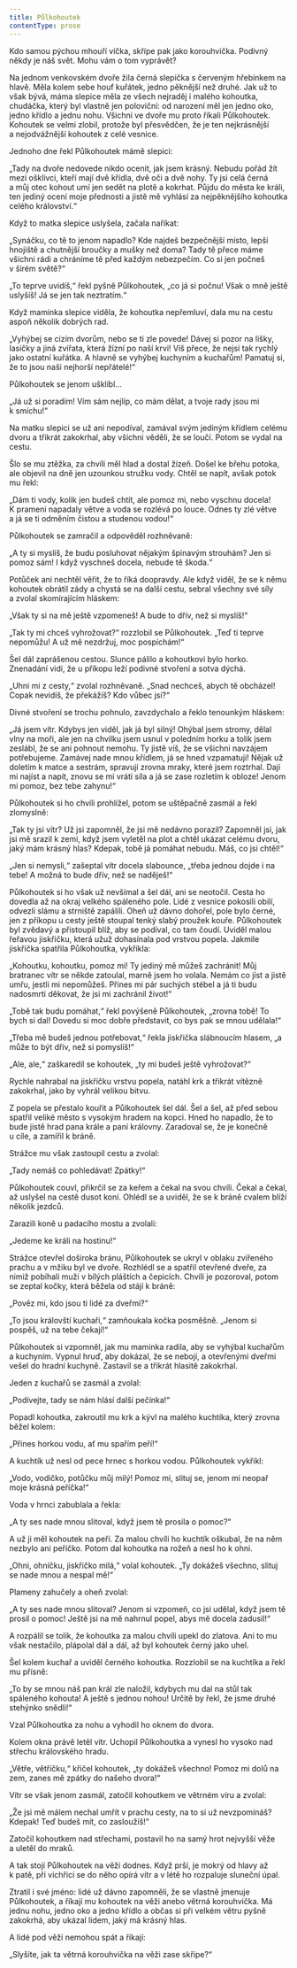 ```yaml
---
title: Půlkohoutek
contentType: prose
---
```


  

Kdo samou pýchou mhouří víčka, skřípe pak jako korouhvička. Podivný někdy je náš svět. Mohu vám o tom vyprávět?

Na jednom venkovském dvoře žila černá slepička s červeným hřebínkem na hlavě. Měla kolem sebe houf kuřátek, jedno pěknější než druhé. Jak už to však bývá, máma slepice měla ze všech nejraděj i malého kohoutka, chudáčka, který byl vlastně jen poloviční: od narození měl jen jedno oko, jedno křídlo a jednu nohu. Všichni ve dvoře mu proto říkali Půlkohoutek. Kohoutek se velmi zlobil, protože byl přesvědčen, že je ten nejkrásnější a nejodvážnější kohoutek z celé vesnice.

Jednoho dne řekl Půlkohoutek mámě slepici:

„Tady na dvoře nedovede nikdo ocenit, jak jsem krásný. Nebudu pořád žít mezi ošklivci, kteří mají dvě křídla, dvě oči a dvě nohy. Ty jsi celá černá a můj otec kohout umí jen sedět na plotě a kokrhat. Půjdu do města ke králi, ten jediný ocení moje přednosti a jistě mě vyhlásí za nejpěknějšího kohoutka celého království.“

Když to matka slepice uslyšela, začala naříkat:

„Synáčku, co tě to jenom napadlo? Kde najdeš bezpečnější místo, lepší hnojiště a chutnější broučky a mušky než doma? Tady tě přece máme všichni rádi a chráníme tě před každým nebezpečím. Co si jen počneš v širém světě?“

„To teprve uvidíš,“ řekl pyšně Půlkohoutek, „co já si počnu! Však o mně ještě uslyšíš! Já se jen tak neztratím.“

Když maminka slepice viděla, že kohoutka nepřemluví, dala mu na cestu aspoň několik dobrých rad.

„Vyhýbej se cizím dvorům, nebo se ti zle povede! Dávej si pozor na lišky, lasičky a jiná zvířata, která žízní po naší krvi! Víš přece, že nejsi tak rychlý jako ostatní kuřátka. A hlavně se vyhýbej kuchyním a kuchařům! Pamatuj si, že to jsou naši nejhorší nepřátelé!“

Půlkohoutek se jenom ušklíbl…

„Já už si poradím! Vím sám nejlíp, co mám dělat, a tvoje rady jsou mi k smíchu!“

Na matku slepici se už ani nepodíval, zamával svým jediným křídlem celému dvoru a třikrát zakokrhal, aby všichni věděli, že se loučí. Potom se vydal na cestu.

Šlo se mu ztěžka, za chvíli měl hlad a dostal žízeň. Došel ke břehu potoka, ale objevil na dně jen uzounkou stružku vody. Chtěl se napít, avšak potok mu řekl:

„Dám ti vody, kolik jen budeš chtít, ale pomoz mi, nebo vyschnu docela! K prameni napadaly větve a voda se rozlévá po louce. Odnes ty zlé větve a já se ti odměním čistou a studenou vodou!“

Půlkohoutek se zamračil a odpověděl rozhněvaně:

„A ty si myslíš, že budu posluhovat nějakým špinavým strouhám? Jen si pomoz sám! I když vyschneš docela, nebude tě škoda.“

Potůček ani nechtěl věřit, že to říká doopravdy. Ale když viděl, že se k němu kohoutek obrátil zády a chystá se na další cestu, sebral všechny své síly a zvolal skomírajícím hláskem:

„Však ty si na mě ještě vzpomeneš! A bude to dřív, než si myslíš!“

„Tak ty mi chceš vyhrožovat?“ rozzlobil se Půlkohoutek. „Teď ti teprve nepomůžu! A už mě nezdržuj, moc pospíchám!“

Šel dál zaprášenou cestou. Slunce pálilo a kohoutkovi bylo horko. Znenadání vidí, že u příkopu leží podivné stvoření a sotva dýchá.

„Uhni mi z cesty,“ zvolal rozhněvaně. „Snad nechceš, abych tě obcházel! Copak nevidíš, že překážíš? Kdo vůbec jsi?“

Divné stvoření se trochu pohnulo, zavzdychalo a řeklo tenounkým hláskem:

„Já jsem vítr. Kdybys jen viděl, jak já byl silný! Ohýbal jsem stromy, dělal vlny na moři, ale jen na chvilku jsem usnul v poledním horku a tolik jsem zeslábl, že se ani pohnout nemohu. Ty jistě víš, že se všichni navzájem potřebujeme. Zamávej nade mnou křídlem, já se hned vzpamatuji! Nějak už doletím k matce a sestrám, spravují zrovna mraky, které jsem roztrhal. Dají mi najíst a napít, znovu se mi vrátí síla a já se zase rozletím k obloze! Jenom mi pomoz, bez tebe zahynu!“

Půlkohoutek si ho chvíli prohlížel, potom se uštěpačně zasmál a řekl zlomyslně:

„Tak ty jsi vítr? Už jsi zapomněl, že jsi mě nedávno porazil? Zapomněl jsi, jak jsi mě srazil k zemi, když jsem vyletěl na plot a chtěl ukázat celému dvoru, jaký mám krásný hlas? Kdepak, tobě já pomáhat nebudu. Máš, co jsi chtěl!“

„Jen si nemysli,“ zašeptal vítr docela slabounce, „třeba jednou dojde i na tebe! A možná to bude dřív, než se naděješ!“

Půlkohoutek si ho však už nevšímal a šel dál, ani se neotočil. Cesta ho dovedla až na okraj velkého spáleného pole. Lidé z vesnice pokosili obilí, odvezli slámu a strniště zapálili. Oheň už dávno dohořel, pole bylo černé, jen z příkopu u cesty ještě stoupal tenký slabý proužek kouře. Půlkohoutek byl zvědavý a přistoupil blíž, aby se podíval, co tam čoudí. Uviděl malou řeřavou jiskřičku, která užuž dohasínala pod vrstvou popela. Jakmile jiskřička spatřila Půlkohoutka, vykřikla:

„Kohoutku, kohoutku, pomoz mi! Ty jediný mě můžeš zachránit! Můj bratranec vítr se někde zatoulal, marně jsem ho volala. Nemám co jíst a jistě umřu, jestli mi nepomůžeš. Přines mi pár suchých stébel a já ti budu nadosmrti děkovat, že jsi mi zachránil život!“

„Tobě tak budu pomáhat,“ řekl povýšeně Půlkohoutek, „zrovna tobě! To bych si dal! Dovedu si moc dobře představit, co bys pak se mnou udělala!“

„Třeba mě budeš jednou potřebovat,“ řekla jiskřička slábnoucím hlasem, „a může to být dřív, než si pomyslíš!“

„Ale, ale,“ zaškaredil se kohoutek, „ty mi budeš ještě vyhrožovat?“

Rychle nahrabal na jiskřičku vrstvu popela, natáhl krk a třikrát vítězně zakokrhal, jako by vyhrál velikou bitvu.

Z popela se přestalo kouřit a Půlkohoutek šel dál. Šel a šel, až před sebou spatřil veliké město s vysokým hradem na kopci. Hned ho napadlo, že to bude jistě hrad pana krále a paní královny. Zaradoval se, že je konečně u cíle, a zamířil k bráně.

Strážce mu však zastoupil cestu a zvolal:

„Tady nemáš co pohledávat! Zpátky!“

Půlkohoutek couvl, přikrčil se za keřem a čekal na svou chvíli. Čekal a čekal, až uslyšel na cestě dusot koní. Ohlédl se a uviděl, že se k bráně cvalem blíží několik jezdců.

Zarazili koně u padacího mostu a zvolali:

„Jedeme ke králi na hostinu!“

Strážce otevřel doširoka bránu, Půlkohoutek se ukryl v oblaku zvířeného prachu a v mžiku byl ve dvoře. Rozhlédl se a spatřil otevřené dveře, za nimiž pobíhali muži v bílých pláštích a čepicích. Chvíli je pozoroval, potom se zeptal kočky, která běžela od stájí k bráně:

„Pověz mi, kdo jsou ti lidé za dveřmi?“

„To jsou královští kuchaři,“ zamňoukala kočka posměšně. „Jenom si pospěš, už na tebe čekají!“

Půlkohoutek si vzpomněl, jak mu maminka radila, aby se vyhýbal kuchařům a kuchyním. Vypnul hruď, aby dokázal, že se nebojí, a otevřenými dveřmi vešel do hradní kuchyně. Zastavil se a třikrát hlasitě zakokrhal.

Jeden z kuchařů se zasmál a zvolal:

„Podívejte, tady se nám hlásí další pečínka!“

Popadl kohoutka, zakroutil mu krk a kývl na malého kuchtíka, který zrovna běžel kolem:

„Přines horkou vodu, ať mu spařím peří!“

A kuchtík už nesl od pece hrnec s horkou vodou. Půlkohoutek vykřikl:

„Vodo, vodičko, potůčku můj milý! Pomoz mi, slituj se, jenom mi neopař moje krásná peříčka!“

Voda v hrnci zabublala a řekla:

„A ty ses nade mnou slitoval, když jsem tě prosila o pomoc?“

A už ji měl kohoutek na peří. Za malou chvíli ho kuchtík oškubal, že na něm nezbylo ani peříčko. Potom dal kohoutka na rožeň a nesl ho k ohni.

„Ohni, ohníčku, jiskřičko milá,“ volal kohoutek. „Ty dokážeš všechno, slituj se nade mnou a nespal mě!“

Plameny zahučely a oheň zvolal:

„A ty ses nade mnou slitoval? Jenom si vzpomeň, co jsi udělal, když jsem tě prosil o pomoc! Ještě jsi na mě nahrnul popel, abys mě docela zadusil!“

A rozpálil se tolik, že kohoutka za malou chvíli upekl do zlatova. Ani to mu však nestačilo, plápolal dál a dál, až byl kohoutek černý jako uhel.

Šel kolem kuchař a uviděl černého kohoutka. Rozzlobil se na kuchtíka a řekl mu přísně:

„To by se mnou náš pan král zle naložil, kdybych mu dal na stůl tak spáleného kohouta! A ještě s jednou nohou! Určitě by řekl, že jsme druhé stehýnko snědli!“

Vzal Půlkohoutka za nohu a vyhodil ho oknem do dvora.

Kolem okna právě letěl vítr. Uchopil Půlkohoutka a vynesl ho vysoko nad střechu královského hradu.

„Větře, větříčku,“ křičel kohoutek, „ty dokážeš všechno! Pomoz mi dolů na zem, zanes mě zpátky do našeho dvora!“

Vítr se však jenom zasmál, zatočil kohoutkem ve větrném víru a zvolal:

„Že jsi mě málem nechal umřít v prachu cesty, na to si už nevzpomínáš? Kdepak! Teď budeš mít, co zasloužíš!“

Zatočil kohoutkem nad střechami, postavil ho na samý hrot nejvyšší věže a uletěl do mraků.

A tak stojí Půlkohoutek na věži dodnes. Když prší, je mokrý od hlavy až k patě, při vichřici se do něho opírá vítr a v létě ho rozpaluje sluneční úpal.

Ztratil i své jméno: lidé už dávno zapomněli, že se vlastně jmenuje Půlkohoutek, a říkají mu kohoutek na věži anebo větrná korouhvička. Má jednu nohu, jedno oko a jedno křídlo a občas si při velkém větru pyšně zakokrhá, aby ukázal lidem, jaký má krásný hlas.

A lidé pod věží nemohou spát a říkají:

„Slyšíte, jak ta větrná korouhvička na věži zase skřípe?“
